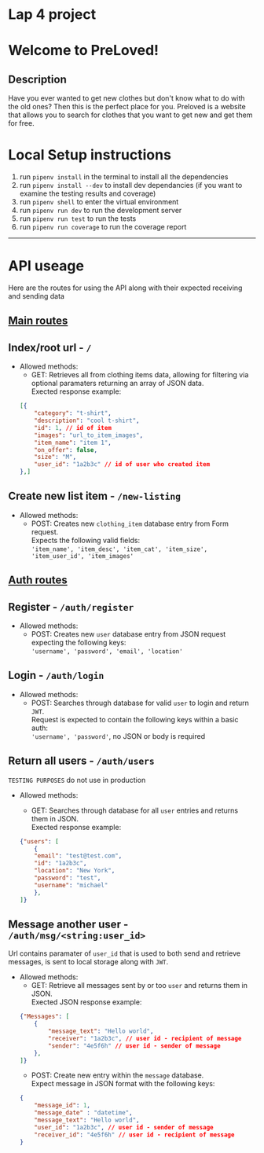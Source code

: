 # Lap 4 project

# Welcome to PreLoved! 

## Description
Have you ever wanted to get new clothes but don't know what to do with the old ones? Then this is the perfect place for you. Preloved is a website that allows you to search for clothes that you want to get new and get them for free.

# Local Setup instructions

1. run `pipenv install` in the terminal to install all the dependencies
2. run `pipenv install --dev` to install dev dependancies (if you want to examine the testing results and coverage)
3. run `pipenv shell` to enter the virtual environment
4. run `pipenv run dev` to run the development server
5. run `pipenv run test` to run the tests
6. run `pipenv run coverage` to run the coverage report


<hr>

# API useage
Here are the routes for using the API along with their expected receiving and sending data

## <ins>Main routes</ins>

## Index/root url - `/`
- Allowed methods:  
    - GET: Retrieves all from clothing items data, allowing for filtering via optional paramaters returning an array of JSON data. 
    <br> Exected response example: <br> 
    ```JSON
    [{
        "category": "t-shirt",
        "description": "cool t-shirt",
        "id": 1, // id of item
        "images": "url_to_item_images",
        "item_name": "item 1",
        "on_offer": false,
        "size": "M",
        "user_id": "1a2b3c" // id of user who created item
    },]
    ```

## Create new list item - `/new-listing`
- Allowed methods: 
    - POST: Creates new `clothing_item` database entry from Form request. 
    <br>Expects the following valid fields:  <br> 
    `'item_name', 'item_desc', 'item_cat', 'item_size', 'item_user_id', 'item_images'`

## <ins>Auth routes</ins>

## Register - `/auth/register`
- Allowed methods:  
    - POST: Creates new `user` database entry from JSON request expecting the following keys: <br> 
    `'username', 'password', 'email', 'location'`

## Login - `/auth/login`
- Allowed methods:  
    - POST: Searches through database for valid `user` to login and return `JWT`. 
    <br> Request is expected to contain the following keys within a basic auth: <br> 
    `'username', 'password'`, no JSON or body is required


## Return all users - `/auth/users`
`TESTING PURPOSES` do not use in production
- Allowed methods:  
    - GET: Searches through database for all `user` entries and returns them in JSON.  <br> Exected response example: <br> 

    ```JSON
    {"users": [
        {
        "email": "test@test.com",
        "id": "1a2b3c",
        "location": "New York",
        "password": "test",
        "username": "michael"
        },
    ]}
    ```

## Message another user - `/auth/msg/<string:user_id>`
Url contains paramater of `user_id` that is used to both send and retrieve messages, is sent to local storage along with `JWT`.

- Allowed methods:  
    - GET: Retrieve all messages sent by or too `user` and returns them in JSON.  
    Exected JSON response example: <br> 
    ```JSON
    {"Messages": [
		{
			"message_text": "Hello world",
			"receiver": "1a2b3c", // user id - recipient of message
			"sender": "4e5f6h" // user id - sender of message
		},
    ]}
    ```
    - POST: Create new entry within the `message` database.
    <br> Expect message in JSON format with the following keys: <br> 
    ```JSON
    {
        "message_id": 1,
        "message_date" : "datetime",
        "message_text": "Hello world",
        "user_id": "1a2b3c", // user id - sender of message
        "receiver_id": "4e5f6h" // user id - recipient of message
    }
    ```